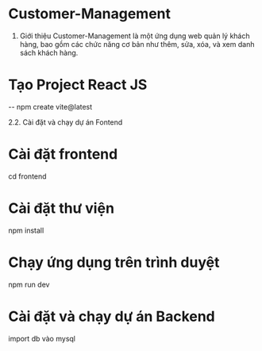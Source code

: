 # Customer-Management
1. Giới thiệu
Customer-Management là một ứng dụng web quản lý khách hàng, bao gồm các chức năng cơ bản như thêm, sửa, xóa, và xem danh sách khách hàng.

# Tạo Project React JS 
-- npm create vite@latest 

2.2. Cài đặt và chạy dự án Fontend
# Cài đặt frontend
cd frontend
# Cài đặt thư viện
npm install
# Chạy ứng dụng trên trình duyệt
npm run dev

# Cài đặt và chạy dự án Backend
import db vào mysql 